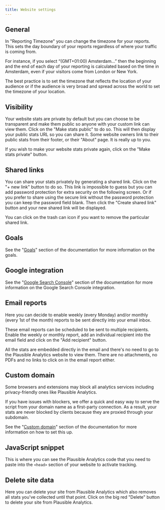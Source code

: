 ```yaml
---
title: Website settings
---
```


## General

In "Reporting Timezone" you can change the timezone for your reports. This sets the day boundary of your reports regardless of where your traffic is coming from. 

For instance, if you select “(GMT+01:00) Amsterdam…” then the beginning and the end of each day of your reporting is calculated based on the time in Amsterdam, even if your visitors come from London or New York. 

The best practice is to set the timezone that reflects the location of your audience or if the audience is very broad and spread across the world to set the timezone of your location.

## Visibility

Your website stats are private by default but you can choose to be transparent and make them public so anyone with your custom link can view them. Click on the "Make stats public" to do so. This will then display your public stats URL so you can share it. Some website owners link to their public stats from their footer, or their "About" page. It is really up to you.

If you wish to make your website stats private again, click on the "Make stats private" button.

## Shared links

You can share your stats privately by generating a shared link. Click on the "+ new link" button to do so. This link is impossible to guess but you can add password protection for extra security on the following screen. Or if you prefer to share using the secure link without the password protection you can keep the password field blank. Then click the "Create shared link" button and your new shared link will be displayed.

You can click on the trash can icon if you want to remove the particular shared link.

## Goals

See the "[Goals](goal-conversions.md)" section of the documentation for more information on the goals.

## Google integration

See the "[Google Search Console](search-console.md)" section of the documentation for more information on the Google Search Console integration.

## Email reports

Here you can decide to enable weekly (every Monday) and/or monthly (every 1st of the month) reports to be sent directly into your email inbox. 

These email reports can be scheduled to be sent to multiple recipients. Enable the weekly or monthly report, add an individual recipient into the email field and click on the "Add recipient" button.

All the stats are embedded directly in the email and there's no need to go to the Plausible Analytics website to view them. There are no attachments, no PDFs and no links to click on in the email report either.

## Custom domain

Some browsers and extensions may block all analytics services including privacy-friendly ones like Plausible Analytics.
  
If you have issues with blockers, we offer a quick and easy way to serve the script from your domain name as a first-party connection. As a result, your stats are never blocked by clients because they are proxied through your subdomain.

See the "[Custom domain](custom-domain.md)" section of the documentation for more information on how to set this up.

## JavaScript snippet

This is where you can see the Plausible Analytics code that you need to paste into the `<head>` section of your website to activate tracking.

## Delete site data

Here you can delete your site from Plausible Analytics which also removes all stats you've collected until that point. Click on the big red "Delete" button to delete your site from Plausible Analytics.
